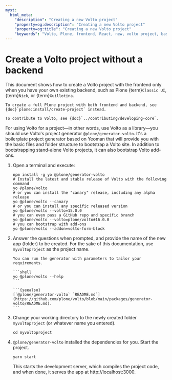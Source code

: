 ```yaml
---
myst:
  html_meta:
    "description": "Creating a new Volto project"
    "property=og:description": "Creating a new Volto project"
    "property=og:title": "Creating a new Volto project"
    "keywords": "Volto, Plone, frontend, React, new, volto project, basic"
---
```


# Create a Volto project without a backend

This document shows how to create a Volto project with the frontend only when you have your own existing backend, such as Plone {term}`Classic UI`, {term}`Nick`, or {term}`Guillotina`.

```{seealso}
To create a full Plone project with both frontend and backend, see {doc}`plone:install/create-project` instead.

To contribute to Volto, see {doc}`../contributing/developing-core`.
```

For using Volto for a project—in other words, use Volto as a library—you should use Volto's project generator `@plone/generator-volto`.
It's a boilerplate project generator based on Yeoman that will provide you with the basic files and folder structure to bootstrap a Volto site.
In addition to bootstrapping stand-alone Volto projects, it can also bootstrap Volto add-ons.

1.  Open a terminal and execute:

    ```shell
    npm install -g yo @plone/generator-volto
    # Install the latest and stable release of Volto with the following command
    yo @plone/volto
    # or you can install the "canary" release, including any alpha release
    yo @plone/volto --canary
    # or you can install any specific released version
    yo @plone/volto --volto=15.0.0
    # you can even pass a GitHub repo and specific branch
    yo @plone/volto --volto=plone/volto#16.0.0
    # you can bootstrap with add-ons
    yo @plone/volto --addon=volto-form-block
    ```

2.  Answer the questions when prompted, and provide the name of the new app (folder) to be created.
    For the sake of this documentation, use `myvoltoproject` as the project name.

    ````{note}
    You can run the generator with parameters to tailor your requirements.

    ```shell
    yo @plone/volto --help
    ```

    ```{seealso}
    [`@plone/generator-volto` `README.md`](https://github.com/plone/volto/blob/main/packages/generator-volto/README.md).
    ```
    ````

3.  Change your working directory to the newly created folder `myvoltoproject` (or whatever name you entered).

    ```shell
    cd myvoltoproject
    ```

4.  `@plone/generator-volto` installed the dependencies for you.
    Start the project.

    ```shell
    yarn start
    ```

    This starts the development server, which compiles the project code, and when done, it serves the app at http://localhost:3000.
